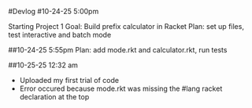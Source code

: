 #Devlog
#10-24-25 5:00pm

Starting Project 1
Goal: Build prefix calculator in Racket
Plan: set up files, test interactive and batch mode


##10-24-25 5:55pm
Plan: add mode.rkt and calculator.rkt, run tests

##10-25-25 12:32 am
- Uploaded my first trial of code
- Error occured because mode.rkt was missing the #lang racket declaration at the top

